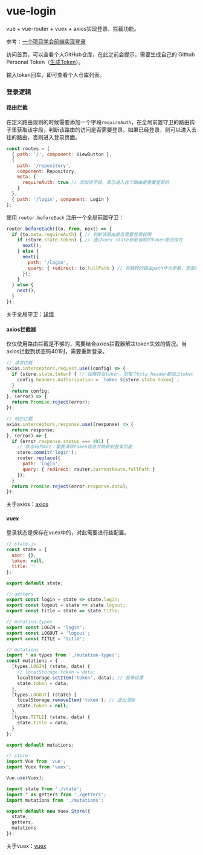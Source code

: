 # vue-login
vue + vue-router + vuex + axios实现登录、拦截功能。

参考：[一个项目学会前端实现登录](https://github.com/superman66/vue-axios-github)

访问首页，可以查看个人GitHub仓库，在此之前会提示，需要生成自己的 Github Personal Token（[生成Token](https://github.com/settings/tokens/new)）。

输入token回车，即可查看个人仓库列表。

### 登录逻辑

#### 路由拦截

在定义路由规则的时候需要添加一个字段`requireAuth`，在全局前置守卫的路由钩子里获取该字段，判断该路由的访问是否需要登录。如果已经登录，则可以进入去往的路由，否则进入登录页面。

```js
const routes = [
  { path: '/', component: ViewButton },
  {
    path: '/repository',
    component: Repository,
    meta: {
      requireAuth: true // 添加该字段，表示进入这个路由是需要登录的
    }
  },
  { path: '/login', component: Login }
];
```

使用 `router.beforeEach` 注册一个全局前置守卫：

```js
router.beforeEach((to, from, next) => {
  if (to.meta.requireAuth) { // 判断该路由是否需要登录权限
    if (store.state.token) { // 通过vuex state获取当前的token是否存在
      next();
    } else {
      next({
        path: '/login',
        query: { redirect: to.fullPath } // 将跳转的路由path作为参数，登录成功后跳转到该路由
      });
    }
  } else {
    next();
  }
});
```

关于全局守卫：[详情](https://router.vuejs.org/zh-cn/advanced/navigation-guards.html)

#### axios拦截器

仅仅使用路由拦截是不够的，需要结合axios拦截器解决token失效的情况。当axios拦截到状态码401时，需要重新登录。

```js
// 请求拦截
axios.interceptors.request.use((config) => {
  if (store.state.token) { // 如果存在token，则每个http header都加上token
    config.headers.Authorization = `token ${store.state.token}`;
  }
  return config;
}, (error) => {
  return Promise.reject(error);
});

// 响应拦截
axios.interceptors.response.use((response) => {
  return response;
}, (error) => {
  if (error.response.status === 401) {
    // 状态码为401：需要清除token信息并跳转到登录页面
    store.commit('login');
    router.replace({
      path: 'login',
      query: { redirect: router.currentRoute.fullPath }
    });
  }
  return Promise.reject(error.response.data);
});
```

关于axios：[axios](https://github.com/mzabriskie/axios)

#### vuex

登录状态是保存在vuex中的，对此需要进行些配置。

```js
// state.js
const state = {
  user: {},
  token: null,
  title: ''
};

export default state;
```



```js
// getters
export const login = state => state.login;
export const logout = state => state.logout;
export const title = state => state.title;
```



```js
// mutation-types
export const LOGIN = 'login';
export const LOGOUT = 'logout';
export const TITLE = 'title';
```



```js
// mutations
import * as types from './mutation-types';
const mutations = {
  [types.LOGIN] (state, data) {
    // localStorage.token = data;
    localStorage.setItem('token', data); // 登录设置
    state.token = data;
  },
  [types.LOGOUT] (state) {
    localStorage.removeItem('token'); // 退出清除
    state.token = null;
  },
  [types.TITLE] (state, data) {
    state.title = data;
  }
};

export default mutations;
```



```js
// store
import Vue from 'vue';
import Vuex from 'vuex';

Vue.use(Vuex);

import state from './state';
import * as getters from './getters';
import mutations from './mutations';

export default new Vuex.Store({
  state,
  getters,
  mutations
});
```

关于vuex：[vuex](https://vuex.vuejs.org/zh-cn/)

